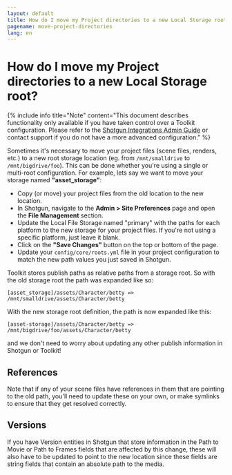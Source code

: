 ```yaml
---
layout: default
title: How do I move my Project directories to a new Local Storage root?
pagename: move-project-directories
lang: en
---
```


# How do I move my Project directories to a new Local Storage root?

{% include info title="Note" content="This document describes functionality only available if you have taken control over a Toolkit configuration. Please refer to the [Shotgun Integrations Admin Guide](https://support.shotgunsoftware.com/hc/en-us/articles/115000067493) or contact support if you do not have a more advanced configuration." %}

Sometimes it's necessary to move your project files (scene files, renders, etc.) to a new root storage location (eg. from `/mnt/smalldrive` to `/mnt/bigdrive/foo`). This can be done whether you're using a single or multi-root configuration. For example, lets say we want to move your storage named **"asset_storage"**:

- Copy (or move) your project files from the old location to the new location.
- In Shotgun, navigate to the **Admin > Site Preferences** page and open the **File Management** section.
- Update the Local File Storage named "primary" with the paths for each platform to the new storage for your project files. If you're not using a specific platform, just leave it blank.
- Click on the **"Save Changes"** button on the top or bottom of the page.
- Update your `config/core/roots.yml` file in your project configuration to match the new path values you just saved in Shotgun.

Toolkit stores publish paths as relative paths from a storage root. So with the old storage root the path was expanded like so:

    [asset_storage]/assets/Character/betty => /mnt/smalldrive/assets/Character/betty

With the new storage root definition, the path is now expanded like this:

    [asset-storage]/assets/Character/betty => /mnt/bigdrive/foo/assets/Character/betty

and we don't need to worry about updating any other publish information in Shotgun or Toolkit! 

## References

Note that if any of your scene files have references in them that are pointing to the old path, you'll need to update these on your own, or make symlinks to ensure that they get resolved correctly.

## Versions

If you have Version entities in Shotgun that store information in the Path to Movie or Path to Frames fields that are affected by this change, these will also have to be updated to point to the new location since these fields are string fields that contain an absolute path to the media.